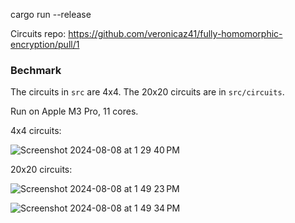 cargo run --release

Circuits repo: https://github.com/veronicaz41/fully-homomorphic-encryption/pull/1

### Bechmark
The circuits in `src` are 4x4. The 20x20 circuits are in `src/circuits`.

Run on Apple M3 Pro, 11 cores.

4x4 circuits:

![Screenshot 2024-08-08 at 1 29 40 PM](https://github.com/user-attachments/assets/fd035def-e146-4f96-bc09-a5c1d2478556)


20x20 circuits:

![Screenshot 2024-08-08 at 1 49 23 PM](https://github.com/user-attachments/assets/1a04955a-7b02-48d9-9322-24d133e8f7f6)

![Screenshot 2024-08-08 at 1 49 34 PM](https://github.com/user-attachments/assets/7d945fae-d51c-4b0f-ab9c-41c92e9ee555)

